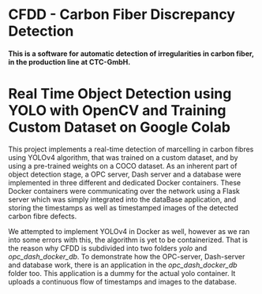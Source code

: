 # CFDD - Carbon Fiber Discrepancy Detection
#### This is a software for automatic detection of irregularities in carbon fiber, in the production line at CTC-GmbH.

# Real Time Object Detection using YOLO with OpenCV and Training Custom Dataset on Google Colab 
This project implements a real-time detection of marcelling in carbon fibres using YOLOv4 algorithm, that was trained on a custom dataset, and by using a pre-trained weights on a COCO dataset. As an inherent part of object detection stage, a OPC server, Dash server and a database were implemented in three different and dedicated Docker containers. These Docker containers were communicating over the network using a Flask server which was simply integrated into the dataBase application, and storing the timestamps as well as timestamped images of the detected carbon fibre defects.

We attempted to implement YOLOv4 in Docker as well, however as we ran into some errors with this, the algorithm is yet to be containerized. That is the reason why CFDD is subdivided into two folders *yolo* and *opc_dash_docker_db*. To demonstrate how the OPC-server, Dash-server and database work, there is an application in the *opc_dash_docker_db* folder too. This application is a dummy for the actual yolo container. It uploads a continuous flow of timestamps and images to the database.











